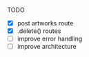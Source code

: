 TODO
- [X] post artworks route
- [X] .delete() routes
- [ ] improve error handling
- [ ] improve architecture
